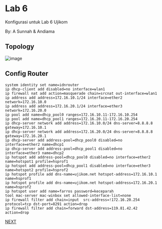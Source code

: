 # Lab 6

Konfigurasi untuk Lab 6 Ujikom

By: A Sunnah & Andiama

## Topology
![image](https://user-images.githubusercontent.com/100014814/159840612-e94732e6-6b82-45a7-86e4-cb553819d78e.png)

## Config Router
```
system identity set name=idnrouter
ip dhcp-client add disabled=no interface=wlan1
ip firewall nat add action=masquerade chain=srcnat out-interface=wlan1
ip address add address=172.16.10.1/24 interface=ether2 network=172.16.10.0
ip address add address=172.16.20.1/24 interface=ether3 network=172.16.20.0
ip pool add name=dhcp_pool0 ranges=172.16.10.11-172.16.10.254
ip pool add name=dhcp_pool1 ranges=172.16.20.11-172.16.20.254
ip dhcp-server network add address=172.16.10.0/24 dns-server=8.8.8.8 gateway=172.16.10.1
ip dhcp-server network add address=172.16.20.0/24 dns-server=8.8.8.8 gateway=172.16.20.1
ip dhcp-server add address-pool=dhcp_pool0 disabled=no interface=ether2 name=dhcp1
ip dhcp-server add address-pool=dhcp_pool1 disabled=no interface=ether3 name=dhcp2
ip hotspot add address-pool=dhcp_pool0 disabled=no interface=ether2 name=hotspot1 profile=hsprof1
ip hotspot add address-pool=dhcp_pool1 disabled=no interface=ether3 name=hotspot2 profile=hsprof2
ip hotspot profile add dns-name=ujikom.net hotspot-address=172.16.10.1 name=hsprof1
ip hotspot profile add dns-name=ujikom.net hotspot-address=172.16.20.1 name=hsprof2
ip hotspot user add name=farros password=keceparah
tool mac-server mac-winbox set allowed-interface-list=none
ip firewall filter add chain=input  src-address=!172.16.20.254 protocol=tcp dst-port=8291 action=drop
ip firewall filter add chain=forward dst-address=119.81.42.42 action=drop
```

[NEXT](https://github.com/ujikomidn/Ujikom-IDN-2022/blob/main/Configuration/Lab7.md)
